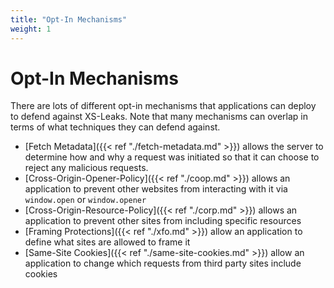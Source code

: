 ```yaml
---
title: "Opt-In Mechanisms"
weight: 1
---
```


# Opt-In Mechanisms

There are lots of different opt-in mechanisms that applications can deploy to defend against XS-Leaks. Note that many mechanisms can overlap in terms of what techniques they can defend against. 

* [Fetch Metadata]({{< ref "./fetch-metadata.md" >}}) allows the server to determine how and why a request was initiated so that it can choose to reject any malicious requests. 
* [Cross-Origin-Opener-Policy]({{< ref "./coop.md" >}}) allows an application to prevent other websites from interacting with it via `window.open` or `window.opener`
* [Cross-Origin-Resource-Policy]({{< ref "./corp.md" >}}) allows an application to prevent other sites from including specific resources
* [Framing Protections]({{< ref "./xfo.md" >}}) allow an application to define what sites are allowed to frame it
* [Same-Site Cookies]({{< ref "./same-site-cookies.md" >}}) allow an application to change which requests from third party sites include cookies
